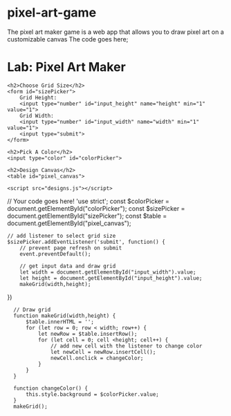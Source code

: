 # pixel-art-game
The pixel art maker game is a web app that allows you to draw pixel art on a customizable canvas
The code goes here;
<!DOCTYPE html>
<html>
<head>
    <title>Pixel Art Maker!</title>
    <link rel="stylesheet" href="https://fonts.googleapis.com/css?family=Monoton">
    <link rel="stylesheet" href="styles.css">	 
</head>
<body>
    <h1>Lab: Pixel Art Maker</h1>

    <h2>Choose Grid Size</h2>
    <form id="sizePicker">
        Grid Height:
        <input type="number" id="input_height" name="height" min="1" value="1">
        Grid Width:
        <input type="number" id="input_width" name="width" min="1" value="1">
        <input type="submit">
    </form>

    <h2>Pick A Color</h2>
    <input type="color" id="colorPicker">

    <h2>Design Canvas</h2>
    <table id="pixel_canvas">
  </table>

    <script src="designs.js"></script>
</body>
</html>










// Your code goes here!
	'use strict';
	const $colorPicker = document.getElementById("colorPicker");
	const $sizePicker  = document.getElementById("sizePicker");
	const $table = document.getElementById("pixel_canvas");
	
	// add listener to select grid size
	$sizePicker.addEventListener('submit', function() {
		// prevent page refresh on submit
		event.preventDefault();
		
		// get input data and draw grid
		let width = document.getElementById("input_width").value;
		let height = document.getElementById("input_height").value;
		makeGrid(width,height);
		

})

      // Draw grid
	  function makeGrid(width,height) {
		  $table.innerHTML = '';
		  for (let row = 0; row < width; row++) {
			  let newRow = $table.insertRow();
			  for (let cell = 0; cell <height; cell++) {
				  // add new cell with the listener to change color
				  let newCell = newRow.insertCell();
				  newCell.onclick = changeColor;
			  }
		  }
	  }
				  
      function changeColor() {
		  this.style.background = $colorPicker.value;
	  }
	  makeGrid();

